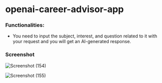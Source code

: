 # openai-career-advisor-app

### Functionalities:

- You need to input the subject, interest, and question related to it with your request and you will get an AI-generated response.


### Screenshot

![Screenshot (154)](https://github.com/Jainil5/openai-career-advisor-app/assets/96060948/03ebffca-444e-4808-afd9-8629a244132f)

![Screenshot (155)](https://github.com/Jainil5/openai-career-advisor-app/assets/96060948/c286fc8c-dc16-4c55-8ab9-1a09f87c541a)
